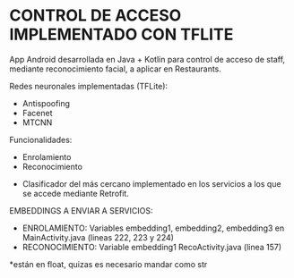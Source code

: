 # CONTROL DE ACCESO IMPLEMENTADO CON TFLITE

App Android desarrollada en Java + Kotlin para control de acceso de staff, mediante reconocimiento facial, a aplicar en Restaurants.

Redes neuronales implementadas (TFLite):
- Antispoofing
- Facenet
- MTCNN

Funcionalidades:
- Enrolamiento
- Reconocimiento

* Clasificador del más cercano implementado en los servicios a los que se accede mediante Retrofit.

EMBEDDINGS A ENVIAR A SERVICIOS:

  - ENROLAMIENTO: Variables embedding1, embedding2, embedding3 en MainActivity.java (lineas 222, 223 y 224)
  - RECONOCIMIENTO: Variable embedding1 RecoActivity.java (linea 157)

*están en float, quizas es necesario mandar como str
